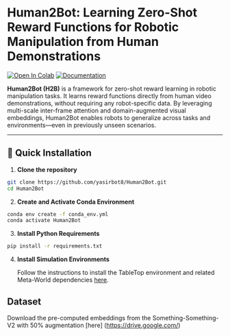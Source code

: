 # Human2Bot: Learning Zero-Shot Reward Functions for Robotic Manipulation from Human Demonstrations

[![Open In Colab](https://colab.research.google.com/assets/colab-badge.svg)](https://colab.research.google.com/github/yasirbot8/Human2Bot)
[![Documentation](https://img.shields.io/badge/docs-github.io-blue)](https://yasirbot8.github.io/Human2Bot)

**Human2Bot (H2B)** is a framework for zero-shot reward learning in robotic manipulation tasks. It learns reward functions directly from human video demonstrations, without requiring any robot-specific data. By leveraging multi-scale inter-frame attention and domain-augmented visual embeddings, Human2Bot enables robots to generalize across tasks and environments—even in previously unseen scenarios.

---

## 🚀 Quick Installation

1. **Clone the repository**
```bash
git clone https://github.com/yasirbot8/Human2Bot.git
cd Human2Bot
```
2. **Create and Activate Conda Environment**
```bash
conda env create -f conda_env.yml
conda activate Human2Bot
```
3. **Install Python Requirements**
```bash
pip install -r requirements.txt
```
4. **Install Simulation Environments**

    Follow the instructions to install the TableTop environment and related Meta-World dependencies [here](https://github.com/anniesch/dvd).

## Dataset
Download the pre-computed embeddings from the Something-Something-V2 with 50% augmentation [here] (https://drive.google.com/) 

